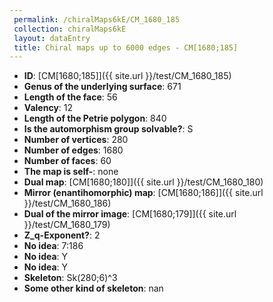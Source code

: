 ```yaml
--- 
 permalink: /chiralMaps6kE/CM_1680_185 
 collection: chiralMaps6kE
 layout: dataEntry
 title: Chiral maps up to 6000 edges - CM[1680;185]
---
```


- **ID**: [CM[1680;185]]({{ site.url }}/test/CM_1680_185)
- **Genus of the underlying surface**: 671
- **Length of the face**: 56
- **Valency**: 12
- **Length of the Petrie polygon**: 840
- **Is the automorphism group solvable?**: S
- **Number of vertices**: 280
- **Number of edges**: 1680
- **Number of faces**: 60
- **The map is self-**: none
- **Dual map**: [CM[1680;180]]({{ site.url }}/test/CM_1680_180)
- **Mirror (enantihomorphic) map**: [CM[1680;186]]({{ site.url }}/test/CM_1680_186)
- **Dual of the mirror image**: [CM[1680;179]]({{ site.url }}/test/CM_1680_179)
- **Z_q-Exponent?**: 2
- **No idea**:  7:186
- **No idea**: Y
- **No idea**: Y
- **Skeleton**: Sk(280;6)^3
- **Some other kind of skeleton**: nan
